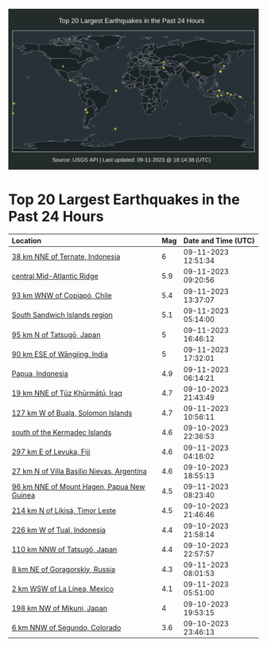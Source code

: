 ![Map](./map.png)

# Top 20 Largest Earthquakes in the Past 24 Hours

| Location | Mag | Date and Time (UTC) |
|:---|:---|:---|
| [38 km NNE of Ternate, Indonesia](https://earthquake.usgs.gov/earthquakes/eventpage/us7000kv0k) | 6 | 09-11-2023 12:51:34 |
| [central Mid-Atlantic Ridge](https://earthquake.usgs.gov/earthquakes/eventpage/us7000kuzd) | 5.9 | 09-11-2023 09:20:56 |
| [93 km WNW of Copiapó, Chile](https://earthquake.usgs.gov/earthquakes/eventpage/us7000kv1x) | 5.4 | 09-11-2023 13:37:07 |
| [South Sandwich Islands region](https://earthquake.usgs.gov/earthquakes/eventpage/us7000kuyi) | 5.1 | 09-11-2023 05:14:00 |
| [95 km N of Tatsugō, Japan](https://earthquake.usgs.gov/earthquakes/eventpage/us7000kv3u) | 5 | 09-11-2023 16:46:12 |
| [90 km ESE of Wāngjing, India](https://earthquake.usgs.gov/earthquakes/eventpage/us7000kv42) | 5 | 09-11-2023 17:32:01 |
| [Papua, Indonesia](https://earthquake.usgs.gov/earthquakes/eventpage/us7000kuyu) | 4.9 | 09-11-2023 06:14:21 |
| [19 km NNE of Ţūz Khūrmātū, Iraq](https://earthquake.usgs.gov/earthquakes/eventpage/us7000kuw4) | 4.7 | 09-10-2023 21:43:49 |
| [127 km W of Buala, Solomon Islands](https://earthquake.usgs.gov/earthquakes/eventpage/us7000kuzp) | 4.7 | 09-11-2023 10:56:11 |
| [south of the Kermadec Islands](https://earthquake.usgs.gov/earthquakes/eventpage/us7000kuwe) | 4.6 | 09-10-2023 22:36:53 |
| [297 km E of Levuka, Fiji](https://earthquake.usgs.gov/earthquakes/eventpage/us7000kuya) | 4.6 | 09-11-2023 04:16:02 |
| [27 km N of Villa Basilio Nievas, Argentina](https://earthquake.usgs.gov/earthquakes/eventpage/us7000kuvb) | 4.6 | 09-10-2023 18:55:13 |
| [96 km NNE of Mount Hagen, Papua New Guinea](https://earthquake.usgs.gov/earthquakes/eventpage/us7000kuz8) | 4.5 | 09-11-2023 08:23:40 |
| [214 km N of Likisá, Timor Leste](https://earthquake.usgs.gov/earthquakes/eventpage/us7000kuw7) | 4.5 | 09-10-2023 21:46:46 |
| [226 km W of Tual, Indonesia](https://earthquake.usgs.gov/earthquakes/eventpage/us7000kuwa) | 4.4 | 09-10-2023 21:58:14 |
| [110 km NNW of Tatsugō, Japan](https://earthquake.usgs.gov/earthquakes/eventpage/us7000kuwg) | 4.4 | 09-10-2023 22:57:57 |
| [8 km NE of Goragorskiy, Russia](https://earthquake.usgs.gov/earthquakes/eventpage/us7000kuz6) | 4.3 | 09-11-2023 08:01:53 |
| [2 km WSW of La Línea, Mexico](https://earthquake.usgs.gov/earthquakes/eventpage/us7000kuym) | 4.1 | 09-11-2023 05:51:00 |
| [198 km NW of Mikuni, Japan](https://earthquake.usgs.gov/earthquakes/eventpage/us7000kuvj) | 4 | 09-10-2023 19:53:15 |
| [6 km NNW of Segundo, Colorado](https://earthquake.usgs.gov/earthquakes/eventpage/us7000kuwn) | 3.6 | 09-10-2023 23:46:13 |
